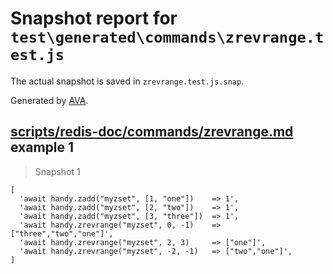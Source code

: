 # Snapshot report for `test\generated\commands\zrevrange.test.js`

The actual snapshot is saved in `zrevrange.test.js.snap`.

Generated by [AVA](https://ava.li).

## [scripts/redis-doc/commands/zrevrange.md](../../../../scripts/redis-doc/commands/zrevrange.md) example 1

> Snapshot 1

    [
      'await handy.zadd("myzset", [1, "one"])    => 1',
      'await handy.zadd("myzset", [2, "two"])    => 1',
      'await handy.zadd("myzset", [3, "three"])  => 1',
      'await handy.zrevrange("myzset", 0, -1)    => ["three","two","one"]',
      'await handy.zrevrange("myzset", 2, 3)     => ["one"]',
      'await handy.zrevrange("myzset", -2, -1)   => ["two","one"]',
    ]
